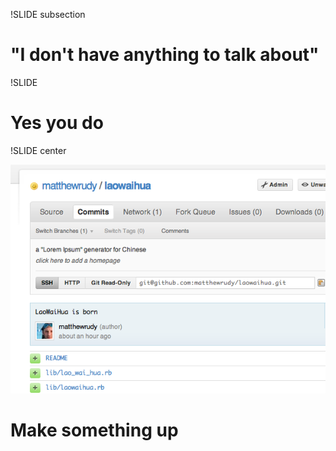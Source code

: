 !SLIDE subsection

# "I don't have anything to talk about"

!SLIDE

# Yes you do

!SLIDE center

![LaoWaiHua](laowaihua.png)
# Make something up

